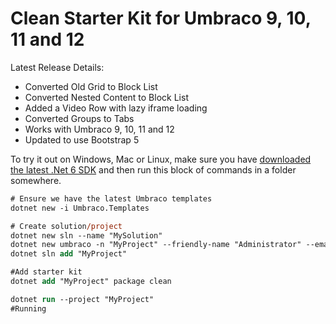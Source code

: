 # Clean Starter Kit for Umbraco 9, 10, 11 and 12

Latest Release Details:
- Converted Old Grid to Block List
- Converted Nested Content to Block List
- Added a Video Row with lazy iframe loading
- Converted Groups to Tabs
- Works with Umbraco 9, 10, 11 and 12
- Updated to use Bootstrap 5

To try it out on Windows, Mac or Linux, make sure you have [downloaded the latest .Net 6 SDK](https://dotnet.microsoft.com/en-us/download/dotnet/6.0) and then run this block of commands in a folder somewhere.

```ps
# Ensure we have the latest Umbraco templates
dotnet new -i Umbraco.Templates

# Create solution/project
dotnet new sln --name "MySolution"
dotnet new umbraco -n "MyProject" --friendly-name "Administrator" --email "admin@example.com" --password "1234567890" --development-database-type SQLite
dotnet sln add "MyProject"

#Add starter kit
dotnet add "MyProject" package clean

dotnet run --project "MyProject"
#Running
```
